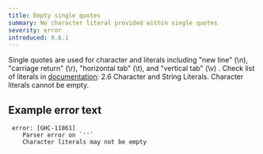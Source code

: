 ```yaml
---
title: Empty single quotes 
summary: No character literal provided within single quotes
severity: error
introduced: 9.6.1
---
```


Single quotes are used for character and literals including "new line" (\n), "carriage return" (\r), "horizontal tab" (\t), and "vertical tab" (\v) . Check list of literals in [documentation](https://www.haskell.org/onlinereport/lexemes.html): 2.6  Character and String Literals. Character literals cannot be empty.

## Example error text

```
 error: [GHC-11861]
    Parser error on `''`
    Character literals may not be empty
```
